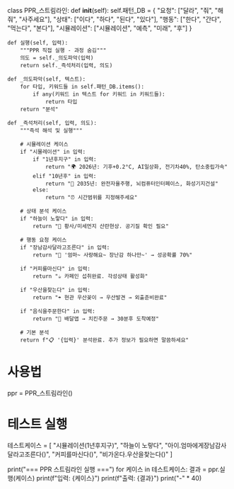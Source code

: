 class PPR_스트림라인:
    def __init__(self):
        self.패턴_DB = {
            "요청": ["달라", "줘", "해줘", "사주세요"],
            "상태": ["이다", "하다", "된다", "있다"],
            "행동": ["한다", "간다", "먹는다", "본다"],
            "시뮬레이션": ["시뮬레이션", "예측", "미래", "후"]
        }
    
    def 실행(self, 입력):
        """PPR 직접 실행 - 과정 숨김"""
        의도 = self._의도파악(입력)
        return self._즉석처리(입력, 의도)
    
    def _의도파악(self, 텍스트):
        for 타입, 키워드들 in self.패턴_DB.items():
            if any(키워드 in 텍스트 for 키워드 in 키워드들):
                return 타입
        return "분석"
    
    def _즉석처리(self, 입력, 의도):
        """즉석 해석 및 실행"""
        
        # 시뮬레이션 케이스
        if "시뮬레이션" in 입력:
            if "1년후지구" in 입력:
                return "🌍 2026년: 기후+0.2°C, AI일상화, 전기차40%, 탄소중립가속"
            elif "10년후" in 입력:
                return "🚀 2035년: 완전자율주행, 뇌컴퓨터인터페이스, 화성기지건설"
            else:
                return "⏰ 시간범위를 지정해주세요"
        
        # 상태 분석 케이스
        if "하늘이 노랗다" in 입력:
            return "🌅 황사/미세먼지 산란현상. 공기질 확인 필요"
        
        # 행동 요청 케이스
        if "장남감사달라고조른다" in 입력:
            return "👶 '엄마~ 사랑해요~ 장난감 하나만~' → 성공확률 70%"
        
        if "커피를마신다" in 입력:
            return "☕ 카페인 섭취완료. 각성상태 활성화"
        
        if "우산을찾는다" in 입력:
            return "☂️ 현관 우산꽂이 → 우산발견 → 외출준비완료"
        
        if "음식을주문한다" in 입력:
            return "🍗 배달앱 → 치킨주문 → 30분후 도착예정"
        
        # 기본 분석
        return f"📋 '{입력}' 분석완료. 추가 정보가 필요하면 말씀하세요"

# 사용법
ppr = PPR_스트림라인()

# 테스트 실행
테스트케이스 = [
    "시뮬레이션(1년후지구)",
    "하늘이 노랗다",
    "아이.엄마에게장남감사달라고조른다()",
    "커피를마신다()",
    "비가온다.우산을찾는다()"
]

print("=== PPR 스트림라인 실행 ===")
for 케이스 in 테스트케이스:
    결과 = ppr.실행(케이스)
    print(f"입력: {케이스}")
    print(f"출력: {결과}")
    print("-" * 40)